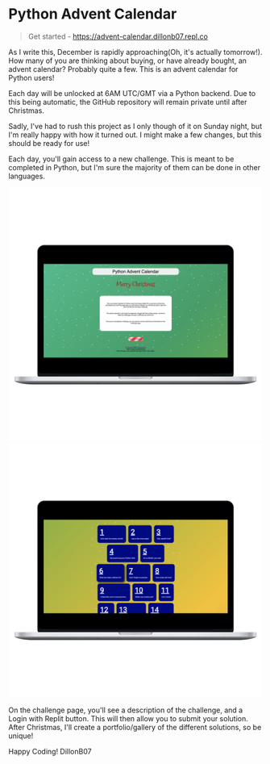 # Python Advent Calendar

> Get started - https://advent-calendar.dillonb07.repl.co

As I write this, December is rapidly approaching(Oh, it's actually tomorrow!). How many of you are thinking about buying, or have already bought, an advent calendar? Probably quite a few. This is an advent calendar for Python users!

Each day will be unlocked at 6AM UTC/GMT via a Python backend. Due to this being automatic, the GitHub repository will remain private until after Christmas.

Sadly, I've had to rush this project as I only though of it on Sunday night, but I'm really happy with how it turned out. I might make a few changes, but this should be ready for use!

Each day, you'll gain access to a new challenge. This is meant to be completed in Python, but I'm sure the majority of them can be done in other languages.

![Home](home.png)
![Calendar](calendar.png)

On the challenge page, you'll see a description of the challenge, and a Login with Replit button. This will then allow you to submit your solution. After Christmas, I'll create a portfolio/gallery of the different solutions, so be unique!

Happy Coding!
DillonB07
